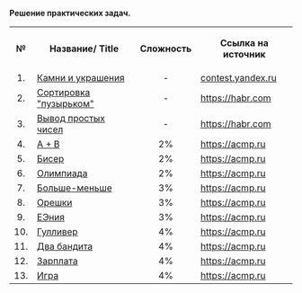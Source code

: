 <p dir="auto">
</p><p dir="auto"><b>Решение практических задач.</b></p>


<table>
    <tbody>
    <tr>
        <td align="center"><p dir="auto"><b>№</b></p></td>
        <td align="center"><p dir="auto"><b>Название/ Title</b></p></td>
        <td align="center"><p dir="auto"><b>Сложность</b></p></td>
        <td align="center"><p dir="auto"><b>Ссылка на источник</b></p></td>
    </tr>
    <tr>
        <td align="center">1.</td>
        <td><a href="https://github.com/FisanovE/Lessons/tree/master/Stones_and_Gemstones">Камни и
            украшения</a></td>
        <td align="center">-</td>
        <td><a href="https://contest.yandex.ru/contest/3/problems/G" rel="nofollow">contest.yandex.ru</a>
        </td>
    </tr>
    <tr>
        <td align="center">2.</td>
        <td><a href="https://github.com/FisanovE/Lessons/tree/master/Buble_Sort_of_Array">Сортировка "пузырьком"</a></td>
        <td align="center">-</td>
        <td><a href="https://habr.com/ru/post/440436/#11" rel="nofollow">https://habr.com</a></td>
    </tr>
    <tr>
        <td align="center">3.</td>
        <td><a href="https://github.com/FisanovE/Lessons/tree/master/Selection_Prime_Number">Вывод простых чисел</a></td>
        <td align="center">-</td>
        <td><a href="https://habr.com/ru/post/440436/#12" rel="nofollow">https://habr.com</a></td>
    </tr>
    <tr>
        <td align="center">4.</td>
        <td><a href="https://github.com/FisanovE/Lessons/tree/master/SummTwoNumber">A + B</a></td>
        <td align="center">2%</td>
        <td><a href="https://acmp.ru/index.asp?main=task&amp;id_task=1" rel="nofollow">https://acmp.ru</a>
        </td>
    </tr>
    <tr>
        <td align="center">5.</td>
        <td><a href="https://github.com/FisanovE/Lessons/tree/master/Beads">Бисер</a></td>
        <td align="center">2%</td>
        <td><a href="https://acmp.ru/index.asp?main=task&amp;id_task=903" rel="nofollow">https://acmp.ru</a>
        </td>
    </tr>
    <tr>
        <td align="center">6.</td>
        <td><a href="https://github.com/FisanovE/Lessons/tree/master/Olympic_Games">Олимпиада</a></td>
        <td align="center">2%</td>
        <td><a href="https://acmp.ru/index.asp?main=task&amp;id_task=942" rel="nofollow">https://acmp.ru</a>
        </td>
    </tr>
    <tr>
        <td align="center">7.</td>
        <td><a href="https://github.com/FisanovE/Lessons/tree/master/Greater-less">Больше-меньше</a></td>
        <td align="center">3%</td>
        <td><a href="https://acmp.ru/index.asp?main=task&amp;id_task=25" rel="nofollow">https://acmp.ru</a>
        </td>
    </tr>
    <tr>
        <td align="center">8.</td>
        <td><a href="https://github.com/FisanovE/Lessons/tree/master/Nutlets">Орешки</a></td>
        <td align="center">3%</td>
        <td><a href="https://acmp.ru/index.asp?main=task&amp;id_task=766" rel="nofollow">https://acmp.ru</a>
        </td>
    </tr>
    <tr>
        <td align="center">9.</td>
        <td><a href="https://github.com/FisanovE/Lessons/tree/master/Enia">EЭния</a></td>
        <td align="center">3%</td>
        <td><a href="https://acmp.ru/index.asp?main=task&amp;id_task=195" rel="nofollow">https://acmp.ru</a>
        </td>
    </tr>
    <tr>
        <td align="center">10.</td>
        <td><a href="https://github.com/FisanovE/Lessons/tree/master/Gulliver">Гулливер</a></td>
        <td align="center">4%</td>
        <td><a href="https://acmp.ru/index.asp?main=task&amp;id_task=773" rel="nofollow">https://acmp.ru</a>
        </td>
    </tr>
    <tr>
        <td align="center">11.</td>
        <td><a href="https://github.com/FisanovE/Lessons/tree/master/TwoBandits">Два бандита</a></td>
        <td align="center">4%</td>
        <td><a href="https://acmp.ru/index.asp?main=task&amp;id_task=33" rel="nofollow">https://acmp.ru</a>
        </td>
    </tr>
    <tr>
        <td align="center">12.</td>
        <td><a href="https://github.com/FisanovE/Lessons/tree/master/Salary">Зарплата</a></td>
        <td align="center">4%</td>
        <td><a href="https://acmp.ru/index.asp?main=task&amp;id_task=21" rel="nofollow">https://acmp.ru</a>
        </td>
    </tr>
    <tr>
        <td align="center">13.</td>
        <td><a href="https://github.com/FisanovE/Lessons/tree/master/Game">Игра</a></td>
        <td align="center">4%</td>
        <td><a href="https://acmp.ru/index.asp?main=task&amp;id_task=4" rel="nofollow">https://acmp.ru</a>
        </td>
    </tr>
    </tbody>
</table>